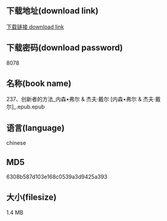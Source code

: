 ## 下载地址(download link)
[下载链接 download link](https://voluble-croquembouche-d321dc.netlify.app/?s=237%E3%80%81%E5%88%9B%E6%96%B0%E8%80%85%E7%9A%84%E6%96%B9%E6%B3%95_%E5%86%85%E6%A3%AE%E2%80%A2%E5%BC%97%E5%B0%94+%26+%E6%9D%B0%E5%A4%AB%C2%B7%E6%88%B4%E5%B0%94+%5B%E5%86%85%E6%A3%AE%E2%80%A2%E5%BC%97%E5%B0%94+%26+%E6%9D%B0%E5%A4%AB%C2%B7%E6%88%B4%E5%B0%94%5D_.epub)

## 下载密码(download password)
8078

## 名称(book name)
237、创新者的方法_内森•弗尔 & 杰夫·戴尔 [内森•弗尔 & 杰夫·戴尔]_.epub.epub

## 语言(language)
chinese

## MD5
6308b587d103e168c0539a3d9425a393

## 大小(filesize)
1.4 MB
